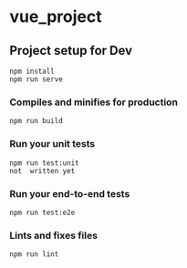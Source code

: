 # vue_project

## Project setup for Dev
```
npm install
npm run serve
```

### Compiles and minifies for production
```
npm run build
```

### Run your unit tests
```
npm run test:unit
not  written yet
```

### Run your end-to-end tests
```
npm run test:e2e
```

### Lints and fixes files
```
npm run lint
```